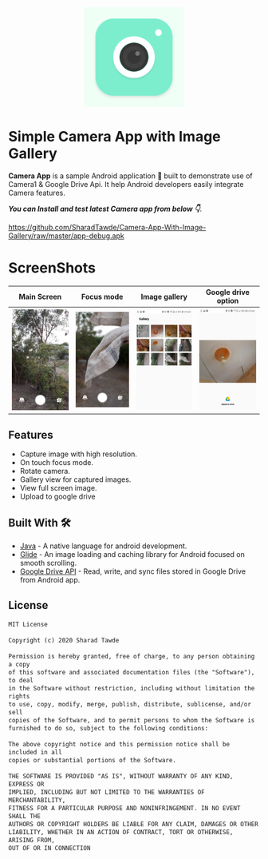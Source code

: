 <p align="center">
  <img src="app/src/main/ic_launcher-playstore.png" height="200"/>
</p>


# Simple Camera App with Image Gallery
**Camera App** is a sample Android application 📱 built to demonstrate use of Camera1 & Google Drive Api. It help Android developers easily integrate Camera features.

***You can Install and test latest Camera app from below 👇***.

https://github.com/SharadTawde/Camera-App-With-Image-Gallery/raw/master/app-debug.apk

# ScreenShots

<table style="width:100%">
  <tr>
    <th>Main Screen</th>
    <th>Focus mode</th>
    <th>Image gallery</th>
    <th>Google drive option</th>
  </tr>
  <tr>
    <th><img src="/screen_1-min.jpg"/></th>
    <th><img src="/screen_2-min.jpg"/></th>
    <th><img src="/screen_3-min.jpg"/></th>
    <th><img src="/screen_4-min.jpg"/></th>
  </tr>
</table>

## Features
- Capture image with high resolution. 
- On touch focus mode.
- Rotate camera.
- Gallery view for captured images.
- View full screen image.
- Upload to google drive

## Built With 🛠
- [Java](https://www.oracle.com/java/technologies/) - A native language for android development.
- [Glide](https://github.com/bumptech/glide) - An image loading and caching library for Android focused on smooth scrolling.
- [Google Drive API](https://developers.google.com/drive/android) - Read, write, and sync files stored in Google Drive from Android app.

## License

```
MIT License

Copyright (c) 2020 Sharad Tawde

Permission is hereby granted, free of charge, to any person obtaining a copy
of this software and associated documentation files (the "Software"), to deal
in the Software without restriction, including without limitation the rights
to use, copy, modify, merge, publish, distribute, sublicense, and/or sell
copies of the Software, and to permit persons to whom the Software is
furnished to do so, subject to the following conditions:

The above copyright notice and this permission notice shall be included in all
copies or substantial portions of the Software.

THE SOFTWARE IS PROVIDED "AS IS", WITHOUT WARRANTY OF ANY KIND, EXPRESS OR
IMPLIED, INCLUDING BUT NOT LIMITED TO THE WARRANTIES OF MERCHANTABILITY,
FITNESS FOR A PARTICULAR PURPOSE AND NONINFRINGEMENT. IN NO EVENT SHALL THE
AUTHORS OR COPYRIGHT HOLDERS BE LIABLE FOR ANY CLAIM, DAMAGES OR OTHER
LIABILITY, WHETHER IN AN ACTION OF CONTRACT, TORT OR OTHERWISE, ARISING FROM,
OUT OF OR IN CONNECTION 
```
